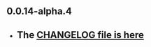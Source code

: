 ## 0.0.14-alpha.4

- ## The [CHANGELOG file is here](https://tau-doc.canardoux.xyz/etau_CHANGELOG.html)

